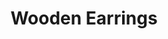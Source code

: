 ---
title: "Wooden Earrings"
price: "$25"
image: "/assets/img/productfeatureimg2.jpg?nf_resize=fit&w=320"
description: "hand painted wooden earrings"
bestseller: false
sale: false
tags: "Accessories"
---